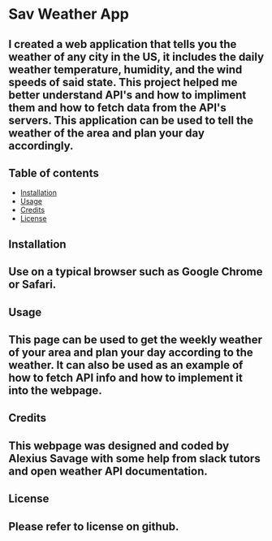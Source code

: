 # Sav Weather App
## I created a web application that tells you the weather of any city in the US, it includes the daily weather temperature, humidity, and the wind speeds of said state. This project helped me better understand API's and how to impliment them and how to fetch data from the API's servers. This application can be used to tell the weather of the area and plan your day accordingly.

## Table of contents
- [Installation](#installation)
- [Usage](#usage)
- [Credits](#credits)
- [License](#license)
## Installation
## Use on a typical browser such as Google Chrome or Safari.
## Usage
## This page can be used to get the weekly weather of your area and plan your day according to the weather. It can also be used as an example of how to fetch API info and how to implement it into the webpage.
## Credits
## This webpage was designed and coded by Alexius Savage with some help from slack tutors and open weather API documentation.
## License
## Please refer to license on github.
